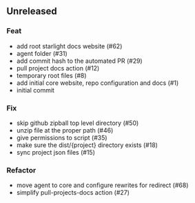 ## Unreleased

### Feat

- add root starlight docs website (#62)
- agent folder (#31)
- add commit hash to the automated PR (#29)
- pull project docs action (#12)
- temporary root files (#8)
- add initial core website, repo configuration and docs (#1)
- initial commit

### Fix

- skip github zipball top level directory (#50)
- unzip file at the proper path (#46)
- give permissions to script (#35)
- make sure the dist/{project} directory exists (#18)
- sync project json files (#15)

### Refactor

- move agent to core and configure rewrites for redirect (#68)
- simplify pull-projects-docs action (#27)
